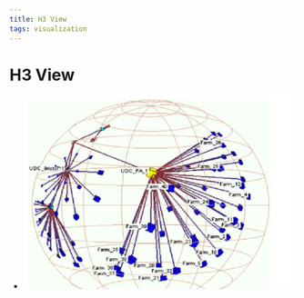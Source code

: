 ```yaml
---
title: H3 View
tags: visualization
---
```


# H3 View
- ![im](assets/Pasted%20Image%2020220506155853.png)













































































